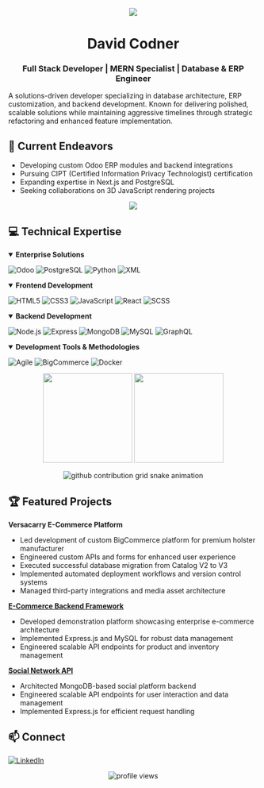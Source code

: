 <p align="center">
  <img src="https://capsule-render.vercel.app/api?text=Hey%20There!%20👋&animation=fadeIn&type=waving&color=gradient&height=100"/>
</p>

<div align="center">
  <h1>David Codner</h1>
  <h3>Full Stack Developer | MERN Specialist | Database & ERP Engineer</h3>
</div>

A solutions-driven developer specializing in database architecture, ERP customization, and backend development. Known for delivering polished, scalable solutions while maintaining aggressive timelines through strategic refactoring and enhanced feature implementation.

## 🚀 Current Endeavors
- Developing custom Odoo ERP modules and backend integrations
- Pursuing CIPT (Certified Information Privacy Technologist) certification
- Expanding expertise in Next.js and PostgreSQL
- Seeking collaborations on 3D JavaScript rendering projects

<p align="center">
  <img src="https://github-profile-trophy.vercel.app/?username=dcodner24&theme=nord&column=7"/>
</p>

## 💻 Technical Expertise

<details open>
  <summary><b>Enterprise Solutions</b></summary>
  
  ![Odoo](https://img.shields.io/badge/Odoo-714B67?style=for-the-badge&logo=odoo&logoColor=white)
  ![PostgreSQL](https://img.shields.io/badge/PostgreSQL-316192?style=for-the-badge&logo=postgresql&logoColor=white)
  ![Python](https://img.shields.io/badge/Python-3776AB?style=for-the-badge&logo=python&logoColor=white)
  ![XML](https://img.shields.io/badge/XML-005C5C?style=for-the-badge&logo=xml&logoColor=white)
</details>

<details open>
  <summary><b>Frontend Development</b></summary>
  
  ![HTML5](https://img.shields.io/badge/HTML5-E34F26?style=for-the-badge&logo=html5&logoColor=white)
  ![CSS3](https://img.shields.io/badge/CSS3-1572B6?style=for-the-badge&logo=css3&logoColor=white)
  ![JavaScript](https://img.shields.io/badge/JavaScript-F7DF1E?style=for-the-badge&logo=javascript&logoColor=black)
  ![React](https://img.shields.io/badge/React-61DAFB?style=for-the-badge&logo=react&logoColor=black)
  ![SCSS](https://img.shields.io/badge/SCSS-CC6699?style=for-the-badge&logo=sass&logoColor=white)
</details>

<details open>
  <summary><b>Backend Development</b></summary>
  
  ![Node.js](https://img.shields.io/badge/Node.js-339933?style=for-the-badge&logo=nodedotjs&logoColor=white)
  ![Express](https://img.shields.io/badge/Express.js-404D59?style=for-the-badge&logo=express&logoColor=white)
  ![MongoDB](https://img.shields.io/badge/MongoDB-4EA94B?style=for-the-badge&logo=mongodb&logoColor=white)
  ![MySQL](https://img.shields.io/badge/MySQL-4479A1?style=for-the-badge&logo=mysql&logoColor=white)
  ![GraphQL](https://img.shields.io/badge/GraphQL-E10098?style=for-the-badge&logo=graphql&logoColor=white)
</details>

<details open>
  <summary><b>Development Tools & Methodologies</b></summary>
  
  ![Agile](https://img.shields.io/badge/Agile-000000?style=for-the-badge&logo=agile&logoColor=white)
  ![BigCommerce](https://img.shields.io/badge/BigCommerce-0A0A0A?style=for-the-badge&logo=bigcommerce&logoColor=white)
  ![Docker](https://img.shields.io/badge/Docker-2496ED?style=for-the-badge&logo=docker&logoColor=white)
</details>

<p align="center">
  <img height="180em" src="https://github-readme-stats.vercel.app/api?username=dcodner24&show_icons=true&theme=calm&include_all_commits=true&count_private=true"/>
  <img height="180em" src="https://github-readme-streak-stats.herokuapp.com/?user=dcodner24&theme=calm"/>
</p>

<div align="center">
  <picture>
    <source media="(prefers-color-scheme: dark)" srcset="https://raw.githubusercontent.com/dcodner24/dcodner24/output/github-contribution-grid-snake-dark.svg">
    <source media="(prefers-color-scheme: light)" srcset="https://raw.githubusercontent.com/dcodner24/dcodner24/output/github-contribution-grid-snake.svg">
    <img alt="github contribution grid snake animation" src="https://raw.githubusercontent.com/dcodner24/dcodner24/output/github-contribution-grid-snake.svg">
  </picture>
</div>

## 🏆 Featured Projects

**Versacarry E-Commerce Platform**
- Led development of custom BigCommerce platform for premium holster manufacturer
- Engineered custom APIs and forms for enhanced user experience
- Executed successful database migration from Catalog V2 to V3
- Implemented automated deployment workflows and version control systems
- Managed third-party integrations and media asset architecture

**[E-Commerce Backend Framework](https://github.com/dcodner24/E-Commerce-Back-End)**
- Developed demonstration platform showcasing enterprise e-commerce architecture
- Implemented Express.js and MySQL for robust data management
- Engineered scalable API endpoints for product and inventory management

**[Social Network API](https://github.com/dcodner24/Social-Network-API)**
- Architected MongoDB-based social platform backend
- Engineered scalable API endpoints for user interaction and data management
- Implemented Express.js for efficient request handling

## 📫 Connect
[![LinkedIn](https://img.shields.io/badge/LinkedIn-0077B5?style=for-the-badge&logo=linkedin&logoColor=white)](https://www.linkedin.com/in/david-codner-008483251/)

<p align="center">
  <img src="https://komarev.com/ghpvc/?username=dcodner24&label=Profile%20views&color=0e75b6&style=flat" alt="profile views" />
</p>
